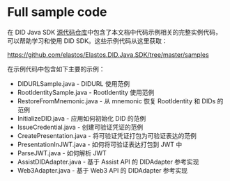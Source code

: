 # Full sample code

在 DID Java SDK [源代码仓库](https://github.com/elastos/Elastos.DID.Java.SDK)中包含了本文档中代码示例相关的完整实例代码，可以帮助学习和使用 DID SDK。这些示例代码从这里获取：

  https://github.com/elastos/Elastos.DID.Java.SDK/tree/master/samples

在示例代码中包含如下主要的示例：

- DIDURLSample.java - DIDURL 使用范例
- RootIdentitySample.java - RootIdentity 使用范例
- RestoreFromMnemonic.java - 从 mnemonic 恢复 RootIdentity 和 DIDs 的范例
- InitializeDID.java - 应用如何初始化 DID 的范例
- IssueCredential.java - 创建可验证凭证的范例
- CreatePresentation.java - 将可验证凭证打包为可验证表达的范例
- PresentationInJWT.java - 如何将可验证表达打包到 JWT 中
- ParseJWT.java - 如何解析 JWT
- AssistDIDAdapter.java - 基于 Assist API 的 DIDAdapter 参考实现
- Web3Adapter.java - 基于 Web3 API 的 DIDAdapter 参考实现

